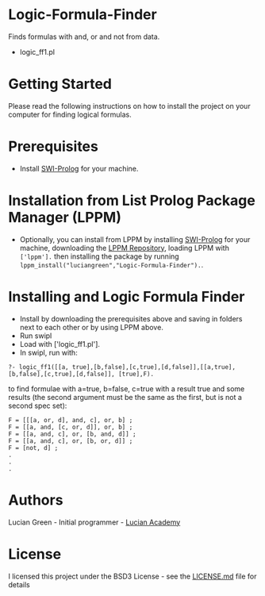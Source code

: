 # Logic-Formula-Finder
Finds formulas with and, or and not from data.

* logic_ff1.pl

# Getting Started

Please read the following instructions on how to install the project on your computer for finding logical formulas.

# Prerequisites

* Install <a href="https://www.swi-prolog.org/build/">SWI-Prolog</a> for your machine.

# Installation from List Prolog Package Manager (LPPM)

* Optionally, you can install from LPPM by installing <a href="https://www.swi-prolog.org/build/">SWI-Prolog</a> for your machine, downloading the <a href="https://github.com/luciangreen/List-Prolog-Package-Manager">LPPM Repository</a>, loading LPPM with `['lppm'].` then installing the package by running `lppm_install("luciangreen","Logic-Formula-Finder").`.

# Installing and Logic Formula Finder

* Install by downloading the prerequisites above and saving in folders next to each other or by using LPPM above.
* Run swipl
* Load with ['logic_ff1.pl'].
* In swipl, run with: 
```
?- logic_ff1([[a, true],[b,false],[c,true],[d,false]],[[a,true],[b,false],[c,true],[d,false]], [true],F).
```
to find formulae with a=true, b=false, c=true with a result true and some results (the second argument must be the same as the first, but is not a second spec set):
```
F = [[[a, or, d], and, c], or, b] ;
F = [[a, and, [c, or, d]], or, b] ;
F = [[a, and, c], or, [b, and, d]] ;
F = [[a, and, c], or, [b, or, d]] ;
F = [not, d] ;
.
.
.
```

# Authors

Lucian Green - Initial programmer - <a href="https://www.lucianacademy.com/">Lucian Academy</a>

# License

I licensed this project under the BSD3 License - see the <a href="LICENSE">LICENSE.md</a> file for details



